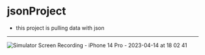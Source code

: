 # jsonProject
 
 * this project is pulling data with json
------------------
![Simulator Screen Recording - iPhone 14 Pro - 2023-04-14 at 18 02 41](https://user-images.githubusercontent.com/110934008/232081198-eaaf6551-68c6-4ef3-84cd-44841e936d4a.gif)
